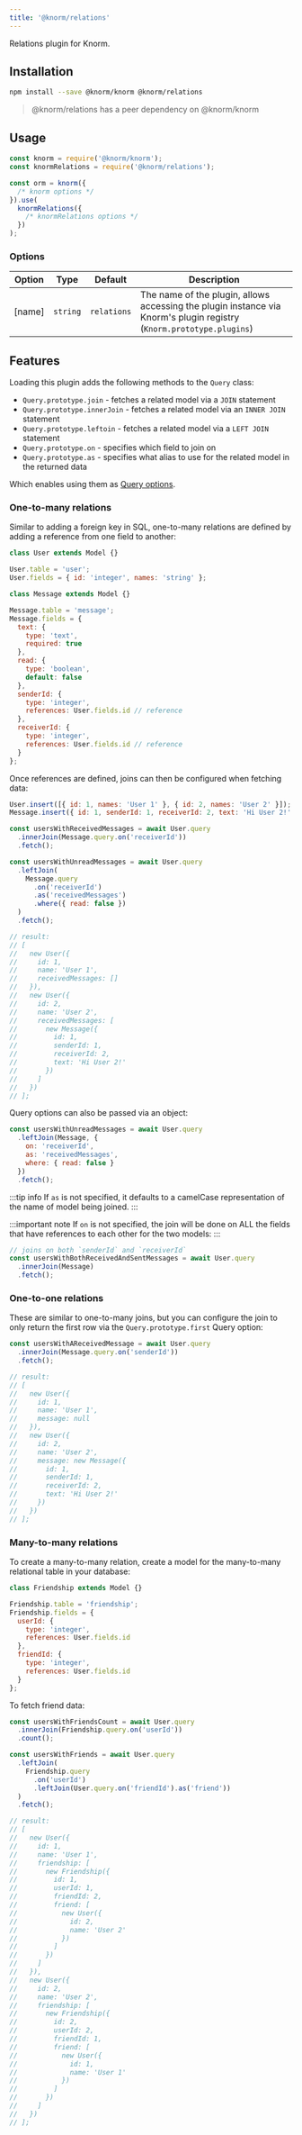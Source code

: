 ```yaml
---
title: '@knorm/relations'
---
```


Relations plugin for Knorm.

## Installation

```bash
npm install --save @knorm/knorm @knorm/relations
```

> @knorm/relations has a peer dependency on @knorm/knorm

## Usage

```js
const knorm = require('@knorm/knorm');
const knormRelations = require('@knorm/relations');

const orm = knorm({
  /* knorm options */
}).use(
  knormRelations({
    /* knormRelations options */
  })
);
```

### Options

| Option | Type     | Default     | Description                                                                                                          |
| ------ | -------- | ----------- | -------------------------------------------------------------------------------------------------------------------- |
| [name] | `string` | `relations` | The name of the plugin, allows accessing the plugin instance via Knorm's plugin registry (`Knorm.prototype.plugins`) |

## Features

Loading this plugin adds the following methods to the `Query` class:

- `Query.prototype.join` - fetches a related model via a `JOIN` statement
- `Query.prototype.innerJoin` - fetches a related model via an `INNER JOIN`
  statement
- `Query.prototype.leftoin` - fetches a related model via a `LEFT JOIN`
  statement
- `Query.prototype.on` - specifies which field to join on
- `Query.prototype.as` - specifies what alias to use for the related model in
  the returned data

Which enables using them as [Query
options](/guides/queries.md?id=setting-options).

### One-to-many relations

Similar to adding a foreign key in SQL, one-to-many relations are defined by
adding a reference from one field to another:

```js
class User extends Model {}

User.table = 'user';
User.fields = { id: 'integer', names: 'string' };

class Message extends Model {}

Message.table = 'message';
Message.fields = {
  text: {
    type: 'text',
    required: true
  },
  read: {
    type: 'boolean',
    default: false
  },
  senderId: {
    type: 'integer',
    references: User.fields.id // reference
  },
  receiverId: {
    type: 'integer',
    references: User.fields.id // reference
  }
};
```

Once references are defined, joins can then be configured when fetching data:

```js
User.insert([{ id: 1, names: 'User 1' }, { id: 2, names: 'User 2' }]);
Message.insert({ id: 1, senderId: 1, receiverId: 2, text: 'Hi User 2!' });

const usersWithReceivedMessages = await User.query
  .innerJoin(Message.query.on('receiverId'))
  .fetch();

const usersWithUnreadMessages = await User.query
  .leftJoin(
    Message.query
      .on('receiverId')
      .as('receivedMessages')
      .where({ read: false })
  )
  .fetch();

// result:
// [
//   new User({
//     id: 1,
//     name: 'User 1',
//     receivedMessages: []
//   }),
//   new User({
//     id: 2,
//     name: 'User 2',
//     receivedMessages: [
//       new Message({
//         id: 1,
//         senderId: 1,
//         receiverId: 2,
//         text: 'Hi User 2!'
//       })
//     ]
//   })
// ];
```

Query options can also be passed via an object:

```js
const usersWithUnreadMessages = await User.query
  .leftJoin(Message, {
    on: 'receiverId',
    as: 'receivedMessages',
    where: { read: false }
  })
  .fetch();
```

:::tip info
If `as` is not specified, it defaults to a camelCase representation of the name
of model being joined.
:::

:::important note
If `on` is not specified, the join will be done on ALL the fields that have
references to each other for the two models:
:::

```js
// joins on both `senderId` and `receiverId`
const usersWithBothReceivedAndSentMessages = await User.query
  .innerJoin(Message)
  .fetch();
```

### One-to-one relations

These are similar to one-to-many joins, but you can configure the join to only
return the first row via the `Query.prototype.first` Query option:

```js
const usersWithAReceivedMessage = await User.query
  .innerJoin(Message.query.on('senderId'))
  .fetch();

// result:
// [
//   new User({
//     id: 1,
//     name: 'User 1',
//     message: null
//   }),
//   new User({
//     id: 2,
//     name: 'User 2',
//     message: new Message({
//       id: 1,
//       senderId: 1,
//       receiverId: 2,
//       text: 'Hi User 2!'
//     })
//   })
// ];
```

### Many-to-many relations

To create a many-to-many relation, create a model for the many-to-many relational
table in your database:

```js
class Friendship extends Model {}

Friendship.table = 'friendship';
Friendship.fields = {
  userId: {
    type: 'integer',
    references: User.fields.id
  },
  friendId: {
    type: 'integer',
    references: User.fields.id
  }
};
```

To fetch friend data:

```js
const usersWithFriendsCount = await User.query
  .innerJoin(Friendship.query.on('userId'))
  .count();

const usersWithFriends = await User.query
  .leftJoin(
    Friendship.query
      .on('userId')
      .leftJoin(User.query.on('friendId').as('friend'))
  )
  .fetch();

// result:
// [
//   new User({
//     id: 1,
//     name: 'User 1',
//     friendship: [
//       new Friendship({
//         id: 1,
//         userId: 1,
//         friendId: 2,
//         friend: [
//           new User({
//             id: 2,
//             name: 'User 2'
//           })
//         ]
//       })
//     ]
//   }),
//   new User({
//     id: 2,
//     name: 'User 2',
//     friendship: [
//       new Friendship({
//         id: 2,
//         userId: 2,
//         friendId: 1,
//         friend: [
//           new User({
//             id: 1,
//             name: 'User 1'
//           })
//         ]
//       })
//     ]
//   })
// ];
```
